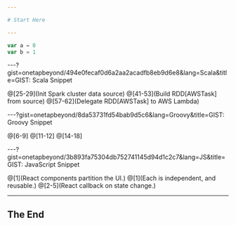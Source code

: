 ```yaml
---

# Start Here

---
```


```javascript
var a = 0
var b = 1
```
---?gist=onetapbeyond/494e0fecaf0d6a2aa2acadfb8eb9d6e8&lang=Scala&title=GIST: Scala Snippet

@[25-29](Init Spark cluster data source)
@[41-53](Build RDD[AWSTask] from source)
@[57-62](Delegate RDD[AWSTask] to AWS Lambda)

---?gist=onetapbeyond/8da53731fd54bab9d5c6&lang=Groovy&title=GIST: Groovy Snippet

@[6-9]
@[11-12]
@[14-18]

---?gist=onetapbeyond/3b893fa75304db752741145d94d1c2c7&lang=JS&title=GIST: JavaScript Snippet

@[1](React components partition the UI.)
@[1](Each is independent, and reusable.)
@[2-5](React callback on state change.)

---

## The End

